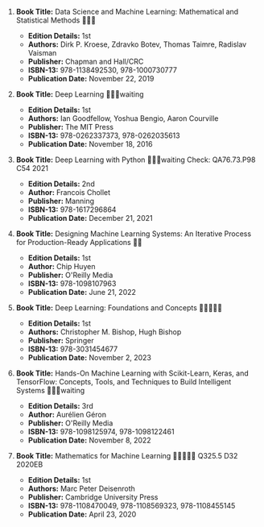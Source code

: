 1. **Book Title:** Data Science and Machine Learning: Mathematical and Statistical Methods 📒🔐✅
   - **Edition Details:** 1st
   - **Authors:** Dirk P. Kroese, Zdravko Botev, Thomas Taimre, Radislav Vaisman
   - **Publisher:** Chapman and Hall/CRC
   - **ISBN-13:** 978-1138492530, 978-1000730777
   - **Publication Date:** November 22, 2019

2. **Book Title:** Deep Learning 📒🔐🚫waiting
   - **Edition Details:** 1st
   - **Authors:** Ian Goodfellow, Yoshua Bengio, Aaron Courville
   - **Publisher:** The MIT Press
   - **ISBN-13:** 978-0262337373, 978-0262035613
   - **Publication Date:** November 18, 2016

3. **Book Title:** Deep Learning with Python 📒🔐🚫waiting Check: QA76.73.P98 C54 2021
   - **Edition Details:** 2nd
   - **Author:** Francois Chollet
   - **Publisher:** Manning
   - **ISBN-13:** 978-1617296864
   - **Publication Date:** December 21, 2021

4. **Book Title:** Designing Machine Learning Systems: An Iterative Process for Production-Ready Applications 📒🔐
   - **Edition Details:** 1st
   - **Author:** Chip Huyen
   - **Publisher:** O'Reilly Media
   - **ISBN-13:** 978-1098107963
   - **Publication Date:** June 21, 2022

5. **Book Title:** Deep Learning: Foundations and Concepts 🚨🚨🚨🚨🚨
   - **Edition Details:** 1st
   - **Authors:** Christopher M. Bishop, Hugh Bishop
   - **Publisher:** Springer
   - **ISBN-13:** 978-3031454677
   - **Publication Date:** November 2, 2023

6. **Book Title:** Hands-On Machine Learning with Scikit-Learn, Keras, and TensorFlow: Concepts, Tools, and Techniques to Build Intelligent Systems 📒🔐🚫waiting
   - **Edition Details:** 3rd
   - **Author:** Aurélien Géron
   - **Publisher:** O'Reilly Media
   - **ISBN-13:** 978-1098125974, 978-1098122461
   - **Publication Date:** November 8, 2022

7. **Book Title:** Mathematics for Machine Learning 🚨🚨🚨🚨🚨 Q325.5 D32 2020EB
   - **Edition Details:** 1st
   - **Authors:** Marc Peter Deisenroth
   - **Publisher:** Cambridge University Press
   - **ISBN-13:** 978-1108470049, 978-1108569323, 978-1108455145
   - **Publication Date:** April 23, 2020
